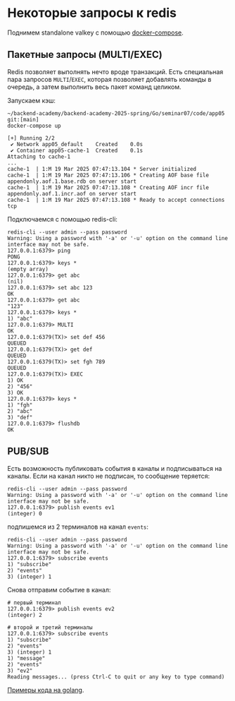 # Некоторые запросы к redis

Поднимем standalone valkey с помощью [docker-compose](../code/app05).

## Пакетные запросы (MULTI/EXEC)

Redis позволяет выполнять нечто вроде транзакций. Есть специальная пара запросов `MULTI`/`EXEC`, которая позволяет добавлять команды в очередь, а затем выполнить весь пакет команд целиком.

Запускаем кэш:

```shell
~/backend-academy/backend-academy-2025-spring/Go/seminar07/code/app05 git:[main]
docker-compose up

[+] Running 2/2
 ✔ Network app05_default    Created    0.0s 
 ✔ Container app05-cache-1  Created    0.1s 
Attaching to cache-1
...
cache-1  | 1:M 19 Mar 2025 07:47:13.104 * Server initialized
cache-1  | 1:M 19 Mar 2025 07:47:13.106 * Creating AOF base file appendonly.aof.1.base.rdb on server start
cache-1  | 1:M 19 Mar 2025 07:47:13.108 * Creating AOF incr file appendonly.aof.1.incr.aof on server start
cache-1  | 1:M 19 Mar 2025 07:47:13.108 * Ready to accept connections tcp
```

Подключаемся с помощью redis-cli:

```shell
redis-cli --user admin --pass password
Warning: Using a password with '-a' or '-u' option on the command line interface may not be safe.
127.0.0.1:6379> ping
PONG
127.0.0.1:6379> keys *
(empty array)
127.0.0.1:6379> get abc
(nil)
127.0.0.1:6379> set abc 123
OK
127.0.0.1:6379> get abc
"123"
127.0.0.1:6379> keys *
1) "abc"
127.0.0.1:6379> MULTI
OK
127.0.0.1:6379(TX)> set def 456
QUEUED
127.0.0.1:6379(TX)> get def
QUEUED
127.0.0.1:6379(TX)> set fgh 789
QUEUED
127.0.0.1:6379(TX)> EXEC
1) OK
2) "456"
3) OK
127.0.0.1:6379> keys *
1) "fgh"
2) "abc"
3) "def"
127.0.0.1:6379> flushdb
OK
```

## PUB/SUB

Есть возможность публиковать события в каналы и подписываться на каналы. Если на канал никто не подписан, то сообщение теряется:

```shell
redis-cli --user admin --pass password
Warning: Using a password with '-a' or '-u' option on the command line interface may not be safe.
127.0.0.1:6379> publish events ev1
(integer) 0
```

подпишемся из 2 терминалов на канал `events`:

```shell
redis-cli --user admin --pass password
Warning: Using a password with '-a' or '-u' option on the command line interface may not be safe.
127.0.0.1:6379> subscribe events
1) "subscribe"
2) "events"
3) (integer) 1
```

Снова отправим событие в канал:


```shell
# первый терминал
127.0.0.1:6379> publish events ev2
(integer) 2

# второй и третий терминалы
127.0.0.1:6379> subscribe events
1) "subscribe"
2) "events"
3) (integer) 1
1) "message"
2) "events"
3) "ev2"
Reading messages... (press Ctrl-C to quit or any key to type command)
```

[Примеры кода на golang](https://github.com/redis/go-redis/blob/master/example_test.go#L531).

